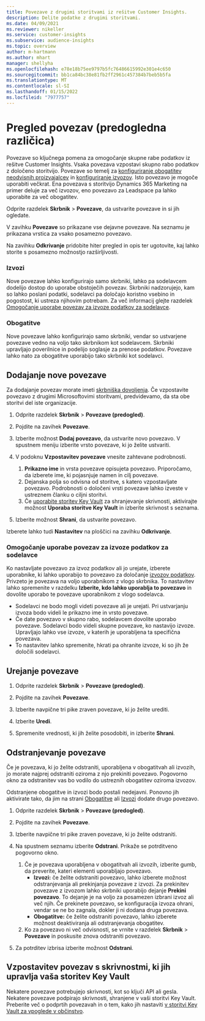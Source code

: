```yaml
---
title: Povezave z drugimi storitvami iz rešitve Customer Insights.
description: Delite podatke z drugimi storitvami.
ms.date: 04/09/2021
ms.reviewer: nikeller
ms.service: customer-insights
ms.subservice: audience-insights
ms.topic: overview
author: m-hartmann
ms.author: mhart
manager: shellyha
ms.openlocfilehash: e78e18b75ee9797b5fc76486615992e301e4c650
ms.sourcegitcommit: bb1ca84bc38e81fb2ff2961c457384b7beb5b5fa
ms.translationtype: MT
ms.contentlocale: sl-SI
ms.lasthandoff: 01/15/2022
ms.locfileid: "7977757"
---
```

# <a name="connections-preview-overview"></a>Pregled povezav (predogledna različica)

Povezave so ključnega pomena za omogočanje skupne rabe podatkov iz rešitve Customer Insights. Vsaka povezava vzpostavi skupno rabo podatkov z določeno storitvijo. Povezave so temelj za [konfiguriranje obogatitev neodvisnih proizvajalcev](enrichment-hub.md) in [konfiguriranje izvozov](export-destinations.md). Isto povezavo je mogoče uporabiti večkrat. Ena povezava s storitvijo Dynamics 365 Marketing na primer deluje za več izvozov, eno povezavo za Leadspace pa lahko uporabite za več obogatitev.

Odprite razdelek **Skrbnik** > **Povezave**, da ustvarite povezave in si jih ogledate.

V zavihku **Povezave** so prikazane vse dejavne povezave. Na seznamu je prikazana vrstica za vsako posamezno povezavo. 

Na zavihku **Odkrivanje** pridobite hiter pregled in opis ter ugotovite, kaj lahko storite s posamezno možnostjo razširljivosti.

### <a name="exports"></a>Izvozi

Nove povezave lahko konfigurirajo samo skrbniki, lahko pa sodelavcem dodelijo dostop do uporabe obstoječih povezav. Skrbniki nadzorujejo, kam so lahko poslani podatki, sodelavci pa določajo koristno vsebino in pogostost, ki ustreza njihovim potrebam. Za več informacij glejte razdelek [Omogočanje uporabe povezav za izvoze podatkov za sodelavce](#allow-contributors-to-use-a-connection-for-exports).

### <a name="enrichments"></a>Obogatitve

Nove povezave lahko konfigurirajo samo skrbniki, vendar so ustvarjene povezave vedno na voljo tako skrbnikom kot sodelavcem. Skrbniki upravljajo poverilnice in podelijo soglasje za prenose podatkov. Povezave lahko nato za obogatitve uporabijo tako skrbniki kot sodelavci.

## <a name="add-a-new-connection"></a>Dodajanje nove povezave

Za dodajanje povezav morate imeti [skrbniška dovoljenja](permissions.md). Če vzpostavite povezavo z drugimi Microsoftovimi storitvami, predvidevamo, da sta obe storitvi del iste organizacije.

1. Odprite razdelek **Skrbnik** > **Povezave (predogled)**.

1. Pojdite na zavihek **Povezave**.

1. Izberite možnost **Dodaj povezavo**, da ustvarite novo povezavo. V spustnem meniju izberite vrsto povezave, ki jo želite ustvariti.

1. V podoknu **Vzpostavitev povezave** vnesite zahtevane podrobnosti. 
   1. **Prikazno ime** in vrsta povezave opisujeta povezavo. Priporočamo, da izberete ime, ki pojasnjuje namen in cilj povezave.
   1. Dejanska polja so odvisna od storitve, s katero vzpostavljate povezavo. Podrobnosti o določeni vrsti povezave lahko izveste v ustreznem članku o ciljni storitvi.
   1. Če [uporabite storitev Key Vault](use-azure-key-vault.md) za shranjevanje skrivnosti, aktivirajte možnost **Uporaba storitve Key Vault** in izberite skrivnost s seznama.

1. Izberite možnost **Shrani**, da ustvarite povezavo.

Izberete lahko tudi **Nastavitev** na ploščici na zavihku **Odkrivanje**.

### <a name="allow-contributors-to-use-a-connection-for-exports"></a>Omogočanje uporabe povezav za izvoze podatkov za sodelavce

Ko nastavljate povezavo za izvoz podatkov ali jo urejate, izberete uporabnike, ki lahko uporabijo to povezavo za določanje [izvozov podatkov](export-destinations.md). Privzeto je povezava na voljo uporabnikom z vlogo skrbnika. To nastavitev lahko spremenite v razdelku **Izberite, kdo lahko uporablja to povezavo** in dovolite uporabo te povezave uporabnikom z vlogo sodelavca.

- Sodelavci ne bodo mogli videti povezave ali je urejati. Pri ustvarjanju izvoza bodo videli le prikazno ime in vrsto povezave.
- Če date povezavo v skupno rabo, sodelavcem dovolite uporabo povezave. Sodelavci bodo videli skupne povezave, ko nastavijo izvoze. Upravljajo lahko vse izvoze, v katerih je uporabljena ta specifična povezava.
- To nastavitev lahko spremenite, hkrati pa ohranite izvoze, ki so jih že določili sodelavci.

## <a name="edit-a-connection"></a>Urejanje povezave

1. Odprite razdelek **Skrbnik** > **Povezave (predogled)**.

1. Pojdite na zavihek **Povezave**.

1. Izberite navpične tri pike zraven povezave, ki jo želite urediti.

1. Izberite **Uredi**.

1. Spremenite vrednosti, ki jih želite posodobiti, in izberite **Shrani**.

## <a name="remove-a-connection"></a>Odstranjevanje povezave

Če je povezava, ki jo želite odstraniti, uporabljena v obogatitvah ali izvozih, jo morate najprej odstraniti oziroma z njo prekiniti povezavo. Pogovorno okno za odstranitev vas bo vodilo do ustreznih obogatitev oziroma izvozov. 

Odstranjene obogatitve in izvozi bodo postali nedejavni. Ponovno jih aktivirate tako, da jim na strani [Obogatitve](enrichment-hub.md) ali [Izvozi](export-destinations.md) dodate drugo povezavo.

1. Odprite razdelek **Skrbnik** > **Povezave (predogled)**.

1. Pojdite na zavihek **Povezave**.

1. Izberite navpične tri pike zraven povezave, ki jo želite odstraniti.

1. Na spustnem seznamu izberite **Odstrani**. Prikaže se potrditveno pogovorno okno.

   1. Če je povezava uporabljena v obogatitvah ali izvozih, izberite gumb, da preverite, kateri elementi uporabljajo povezavo.
      - **Izvozi:** če želite odstraniti povezavo, lahko izberete možnost odstranjevanja ali prekinjanja povezave z izvozi. Za prekinitev povezave z izvozom lahko skrbniki uporabijo dejanje **Prekini povezavo**. To dejanje je na voljo za posamezen izbrani izvoz ali več njih. Če prekinete povezavo, se konfiguracija izvoza ohrani, vendar se ne bo zagnala, dokler ji ni dodana druga povezava.
      - **Obogatitve:** če želite odstraniti povezavo, lahko izberete možnost deaktiviranja ali odstranjevanja obogatitev. 
   1. Ko za povezavo ni več odvisnosti, se vrnite v razdelek **Skrbnik** > **Povezave** in poskusite znova odstraniti povezavo.

1. Za potrditev izbrisa izberite možnost **Odstrani**.

## <a name="set-up-connections-with-secrets-managed-by-your-own-key-vault"></a>Vzpostavitev povezav s skrivnostmi, ki jih upravlja vaša storitev Key Vault

Nekatere povezave potrebujejo skrivnosti, kot so ključi API ali gesla. Nekatere povezave podpirajo skrivnosti, shranjene v vaši storitvi Key Vault. Preberite več o podprtih povezavah in o tem, kako jih nastaviti [v storitvi Key Vault za vpoglede v občinstvo](use-azure-key-vault.md).
